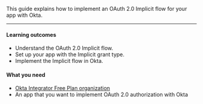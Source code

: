 This guide explains how to implement an OAuth 2.0 Implicit flow for your app with Okta.

---

#### Learning outcomes

* Understand the OAuth 2.0 Implicit flow.
* Set up your app with the Implicit grant type.
* Implement the Implicit flow in Okta.

#### What you need

* [Okta Integrator Free Plan organization](https://developer.okta.com/signup)
* An app that you want to implement OAuth 2.0 authorization with Okta

<ApiAmProdWarning />
